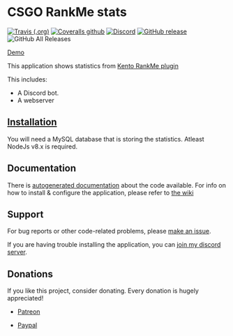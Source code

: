 # CSGO RankMe stats

[![Travis (.org)](https://img.shields.io/travis/niekcandaele/CSGO-RankMe-stats.svg?style=flat-square)](https://travis-ci.org/niekcandaele/CSGO-RankMe-stats)
[![Coveralls github](https://img.shields.io/coveralls/github/niekcandaele/CSGO-RankMe-stats.svg?style=flat-square)](https://coveralls.io/github/niekcandaele/CSGO-RankMe-stats)
[![Discord](https://img.shields.io/discord/336821518250147850.svg?color=%237289da&label=Discord&style=flat-square)](http://catalysm.net/discord)
[![GitHub release](https://img.shields.io/github/release/niekcandaele/CSGO-RankMe-stats.svg?style=flat-square)](https://github.com/niekcandaele/CSGO-RankMe-stats/releases)
![GitHub All Releases](https://img.shields.io/github/downloads/niekcandaele/CSGO-RankMe-stats/total.svg?style=flat-square)

[Demo](https://retakes.catalysm.net/)

This application shows statistics from [Kento RankMe plugin](https://github.com/rogeraabbccdd/Kento-Rankme)

This includes:
 - A Discord bot.
 - A webserver

## [Installation](https://github.com/niekcandaele/CSGO-RankMe-Discord/wiki/Installation)

You will need a MySQL database that is storing the statistics. Atleast NodeJs v8.x is required. 

## Documentation

There is [autogenerated documentation](https://niekcandaele.github.io/CSGO-RankMe-stats/) about the code available. 
For info on how to install & configure the application, please refer to [the wiki](https://github.com/niekcandaele/CSGO-RankMe-stats/wiki)

## Support

For bug reports or other code-related problems, please [make an issue](https://github.com/niekcandaele/CSGO-RankMe-Discord/issues/new).

If you are having trouble installing the application, you can [join my discord server](http://catalysm.net/discord).

## Donations

If you like this project, consider donating. Every donation is hugely appreciated!

- [Patreon](https://www.patreon.com/catalysm)

- [Paypal](https://www.paypal.me/catalysmcsmm)



